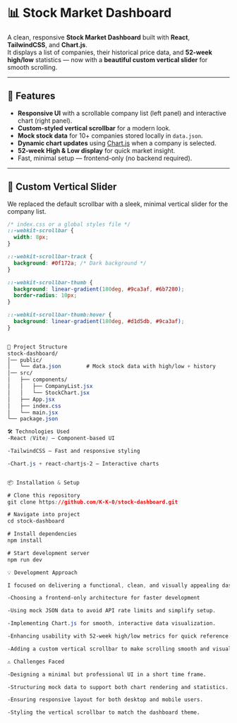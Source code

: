 # 📊 Stock Market Dashboard

A clean, responsive **Stock Market Dashboard** built with **React**, **TailwindCSS**, and **Chart.js**.  
It displays a list of companies, their historical price data, and **52-week high/low** statistics — now with a **beautiful custom vertical slider** for smooth scrolling.

---

## 🚀 Features
- **Responsive UI** with a scrollable company list (left panel) and interactive chart (right panel).
- **Custom-styled vertical scrollbar** for a modern look.
- **Mock stock data** for 10+ companies stored locally in `data.json`.
- **Dynamic chart updates** using [Chart.js](https://www.chartjs.org/) when a company is selected.
- **52-week High & Low display** for quick market insight.
- Fast, minimal setup — frontend-only (no backend required).

---

## 🎨 Custom Vertical Slider
We replaced the default scrollbar with a sleek, minimal vertical slider for the company list.

```css
/* index.css or a global styles file */
::-webkit-scrollbar {
  width: 8px;
}

::-webkit-scrollbar-track {
  background: #0f172a; /* Dark background */
}

::-webkit-scrollbar-thumb {
  background: linear-gradient(180deg, #9ca3af, #6b7280);
  border-radius: 10px;
}

::-webkit-scrollbar-thumb:hover {
  background: linear-gradient(180deg, #d1d5db, #9ca3af);
}


📂 Project Structure
stock-dashboard/
│── public/
│   └── data.json        # Mock stock data with high/low + history
│── src/
│   ├── components/
│   │   ├── CompanyList.jsx
│   │   └── StockChart.jsx
│   ├── App.jsx
│   ├── index.css
│   └── main.jsx
└── package.json

🛠️ Technologies Used
-React (Vite) – Component-based UI

-TailwindCSS – Fast and responsive styling

-Chart.js + react-chartjs-2 – Interactive charts


📦 Installation & Setup

# Clone this repository
git clone https://github.com/K-K-0/stock-dashboard.git

# Navigate into project
cd stock-dashboard

# Install dependencies
npm install

# Start development server
npm run dev

💡 Development Approach

I focused on delivering a functional, clean, and visually appealing dashboard under time constraints by:

-Choosing a frontend-only architecture for faster development

-Using mock JSON data to avoid API rate limits and simplify setup.

-Implementing Chart.js for smooth, interactive data visualization.

-Enhancing usability with 52-week high/low metrics for quick reference.

-Adding a custom vertical scrollbar to make scrolling smooth and visually appealing.

⚠️ Challenges Faced

-Designing a minimal but professional UI in a short time frame.

-Structuring mock data to support both chart rendering and statistics.

-Ensuring responsive layout for both desktop and mobile users.

-Styling the vertical scrollbar to match the dashboard theme.